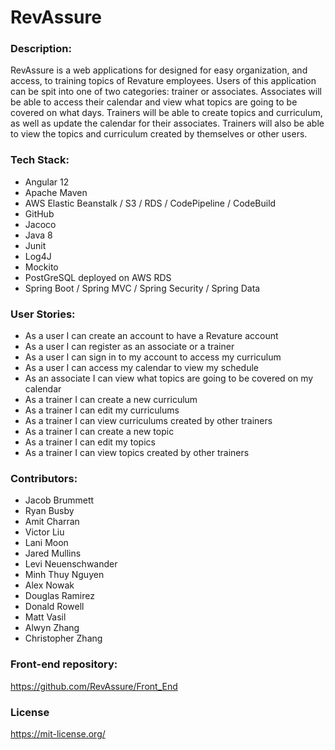 # **RevAssure**
### Description:
RevAssure is a web applications for designed for easy organization, 
and access, to training topics of Revature employees. Users of this 
application can be spit into one of two categories: trainer or associates. 
Associates will be able to access their calendar and view what topics 
are going to be covered on what days. Trainers will be able to create topics 
and curriculum, as well as update the calendar for their associates. Trainers
will also be able to view the topics and curriculum created by themselves or 
other users.

### Tech Stack:
- Angular 12
- Apache Maven
- AWS Elastic Beanstalk / S3 / RDS / CodePipeline / CodeBuild
- GitHub
- Jacoco
- Java 8
- Junit
- Log4J
- Mockito
- PostGreSQL deployed on AWS RDS
- Spring Boot / Spring MVC / Spring Security / Spring Data

### User Stories:
- As a user I can create an account to have a Revature account
- As a user I can register as an associate or a trainer
- As a user I can sign in to my account to access my curriculum
- As a user I can access my calendar to view my schedule
- As an associate I can view what topics are going to be covered on my calendar
- As a trainer I can create a new curriculum
- As a trainer I can edit my curriculums
- As a trainer I can view curriculums created by other trainers
- As a trainer I can create a new topic
- As a trainer I can edit my topics
- As a trainer I can view topics created by other trainers
 
### Contributors:
- Jacob Brummett
- Ryan Busby
- Amit Charran
- Victor Liu
- Lani Moon
- Jared Mullins
- Levi Neuenschwander
- Minh Thuy Nguyen
- Alex Nowak
- Douglas Ramirez
- Donald Rowell
- Matt Vasil
- Alwyn Zhang
- Christopher Zhang
### Front-end repository:
https://github.com/RevAssure/Front_End
### License 
https://mit-license.org/
